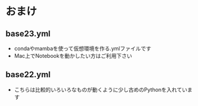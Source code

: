 # おまけ

## base23.yml
- condaやmambaを使って仮想環境を作る.ymlファイルです
- Mac上でNotebookを動かしたい方はご利用下さい

## base22.yml
- こちらは比較的いろいろなものが動くように少し古めのPythonを入れています
